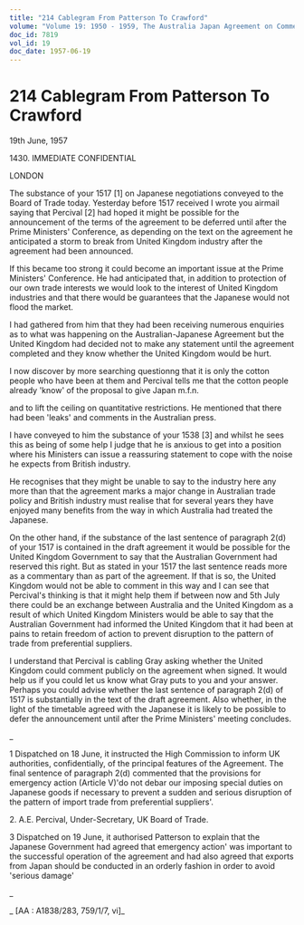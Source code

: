 ```yaml
---
title: "214 Cablegram From Patterson To Crawford"
volume: "Volume 19: 1950 - 1959, The Australia Japan Agreement on Commerce"
doc_id: 7819
vol_id: 19
doc_date: 1957-06-19
---
```


# 214 Cablegram From Patterson To Crawford

19th June, 1957

1430\. IMMEDIATE CONFIDENTIAL

LONDON

The substance of your 1517 [1] on Japanese negotiations conveyed to the Board of Trade today. Yesterday before 1517 received I wrote you airmail saying that Percival [2] had hoped it might be possible for the announcement of the terms of the agreement to be deferred until after the Prime Ministers' Conference, as depending on the text on the agreement he anticipated a storm to break from United Kingdom industry after the agreement had been announced.

If this became too strong it could become an important issue at the Prime Ministers' Conference. He had anticipated that, in addition to protection of our own trade interests we would look to the interest of United Kingdom industries and that there would be guarantees that the Japanese would not flood the market.

I had gathered from him that they had been receiving numerous enquiries as to what was happening on the Australian-Japanese Agreement but the United Kingdom had decided not to make any statement until the agreement completed and they know whether the United Kingdom would be hurt.

I now discover by more searching questionng that it is only the cotton people who have been at them and Percival tells me that the cotton people already 'know' of the proposal to give Japan m.f.n.

and to lift the ceiling on quantitative restrictions. He mentioned that there had been 'leaks' and comments in the Australian press.

I have conveyed to him the substance of your 1538 [3] and whilst he sees this as being of some help I judge that he is anxious to get into a position where his Ministers can issue a reassuring statement to cope with the noise he expects from British industry.

He recognises that they might be unable to say to the industry here any more than that the agreement marks a major change in Australian trade policy and British industry must realise that for several years they have enjoyed many benefits from the way in which Australia had treated the Japanese.

On the other hand, if the substance of the last sentence of paragraph 2(d) of your 1517 is contained in the draft agreement it would be possible for the United Kingdom Government to say that the Australian Government had reserved this right. But as stated in your 1517 the last sentence reads more as a commentary than as part of the agreement. If that is so, the United Kingdom would not be able to comment in this way and I can see that Percival's thinking is that it might help them if between now and 5th July there could be an exchange between Australia and the United Kingdom as a result of which United Kingdom Ministers would be able to say that the Australian Government had informed the United Kingdom that it had been at pains to retain freedom of action to prevent disruption to the pattern of trade from preferential suppliers.

I understand that Percival is cabling Gray asking whether the United Kingdom could comment publicly on the agreement when signed. It would help us if you could let us know what Gray puts to you and your answer. Perhaps you could advise whether the last sentence of paragraph 2(d) of 1517 is substantially in the text of the draft agreement. Also whether, in the light of the timetable agreed with the Japanese it is likely to be possible to defer the announcement until after the Prime Ministers' meeting concludes.

_

1 Dispatched on 18 June, it instructed the High Commission to inform UK authorities, confidentially, of the principal features of the Agreement. The final sentence of paragraph 2(d) commented that the provisions for emergency action (Article V)'do not debar our imposing special duties on Japanese goods if necessary to prevent a sudden and serious disruption of the pattern of import trade from preferential suppliers'.

2\. A.E. Percival, Under-Secretary, UK Board of Trade.

3 Dispatched on 19 June, it authorised Patterson to explain that the Japanese Government had agreed that emergency action' was important to the successful operation of the agreement and had also agreed that exports from Japan should be conducted in an orderly fashion in order to avoid 'serious damage'

_

_ [AA : A1838/283, 759/1/7, vi]_
